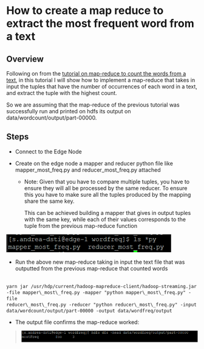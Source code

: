 # How to create a map reduce to extract the most frequent word from a text

## Overview

Following on from the [tutorial on map-reduce to count the words from a
text](https://github.com/asonnellini/Hadoop-How-To/blob/master/Documents/wordcount/Hadoop-wordcount.md#overview), in this tutorial I will show how to implement a map-reduce that
takes in input the tuples that have the number of occurrences of each
word in a text, and extract the tuple with the highest count.

So we are assuming that the map-reduce of the previous tutorial was
successfully run and printed on hdfs its output on
data/wordcount/output/part-00000.

## Steps
  - Connect to the Edge Node
  
  - Create on the edge node a mapper and reducer python file like
    mapper\_most\_freq.py and reducer\_most\_freq.py attached
    
      - Note: Given that you have to compare multiple tuples, you have
        to ensure they will all be processed by the same reducer. To
        ensure this you have to make sure all the tuples produced by the
        mapping share the same key.
        
        This can be achieved building a mapper that gives in output
        tuples with the same key, while each of their values corresponds
        to the tuple from the previous map-reduce function

![](.//media/image1.png)

  - Run the above new map-reduce taking in input the text file that was
    outputted from the previous map-reduce that counted words

```

yarn jar /usr/hdp/current/hadoop-mapreduce-client/hadoop-streaming.jar
-file mapper\_most\_freq.py -mapper "python mapper\_most\_freq.py" -file
reducer\_most\_freq.py -reducer "python reducer\_most\_freq.py" -input
data/wordcount/output/part-00000 -output data/wordfreq/output

```

  - The output file confirms the map-reduce worked:

> ![](.//media/image2.png)
